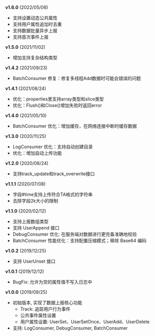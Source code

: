 **v1.6.0** (2022/05/06)
- 支持设置动态公共属性
- 支持用户属性追加时去重
- 支持数据批量异步上报
- 支持首次事件上报

**v1.5.0** (2021/11/02)
- 增加支持复杂结构类型

**v1.4.2** (2021/09/23)
- BatchConsumer 修复：修复多线程Add数据时可能会错误的问题

**v1.4.1** (2021/08/24)
- 优化：properties里支持array类型和slice类型
- 优化：Flush()和Close()增加失败时返回error

**v1.4.0** (2021/05/10)
- BatchConsumer 优化：增加缓存，在网络连接中断时缓存数据

**v1.3.0** (2020/11/25)
- LogConsumer 优化：支持自动创建目录
- 优化：增加自动上传功能

**v1.2.0** (2020/08/24)
- 支持track_update和track_overwrite接口

**v1.1.1** (2020/07/08)
- 字段#time支持上传符合TA格式的字符串
- 去除字段2k大小的限制

**v1.1.0** (2020/02/12)
- 支持上报数组类型
- 支持 UserAppend 接口
- DebugConsumer 优化: 在服务端对数据进行更完备准确地校验
- BatchConsumer 性能优化：支持配置压缩模式；移除 Base64 编码

**v1.0.2** (2019/12/25)
- 支持 UserUnset 接口

**v1.0.1** (2019/12/12)
- BugFix: 允许为空的属性值不写入日志中

**v1.0.0** (2019/09/25)
- 初始版本, 实现了数据上报核心功能
    - Track: 追踪用户行为事件
    - 公共事件属性设置
    - 用户属性设置: UserSet、UserSetOnce、UserAdd、UserDelete
- 支持: LogConsumer, DebugConsumer, BatchConsumer
